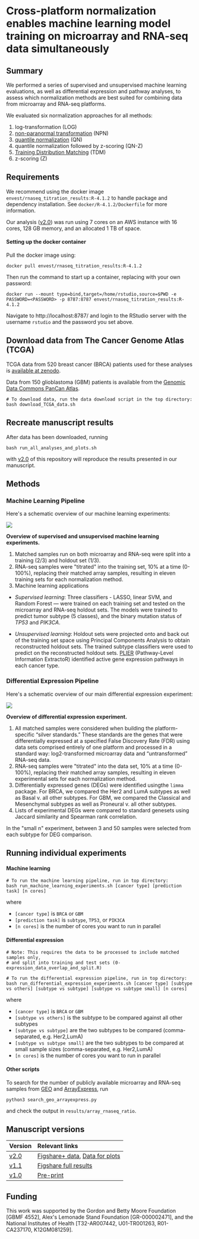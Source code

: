 # Cross-platform normalization enables machine learning model training on microarray and RNA-seq data simultaneously

## Summary

We performed a series of supervised and unsupervised machine learning 
evaluations, as well as differential expression and pathway analyses, to assess which 
normalization methods are best suited for combining data from microarray and 
RNA-seq platforms. 

We evaluated six normalization approaches for all methods: 

1. log-transformation (LOG) 
2. [non-paranormal transformation](https://arxiv.org/abs/0903.0649) (NPN)
3. [quantile normalization](http://bmbolstad.com/misc/normalize/bolstad_norm_paper.pdf) (QN)
4. quantile normalization followed by z-scoring (QN-Z)
5. [Training Distribution Matching](https://peerj.com/articles/1621/) (TDM)
6. z-scoring (Z)

## Requirements

We recommend using the docker image `envest/rnaseq_titration_results:R-4.1.2` to handle package and dependency installation.
See `docker/R-4.1.2/Dockerfile` for more information.

Our analysis ([v2.0](https://github.com/greenelab/RNAseq_titration_results/releases/tag/v2.0)) was run using 7 cores on an AWS instance with 16 cores, 128 GB memory, and an allocated 1 TB of space.

#### Setting up the docker container

Pull the docker image using:

```
docker pull envest/rnaseq_titration_results:R-4.1.2
```

Then run the command to start up a container, replacing <PASSWORD> with your own password:

```
docker run --mount type=bind,target=/home/rstudio,source=$PWD -e PASSWORD=<PASSWORD> -p 8787:8787 envest/rnaseq_titration_results:R-4.1.2
```

Navigate to http://localhost:8787/ and login to the RStudio server with the username `rstudio` and the password you set above.

## Download data from The Cancer Genome Atlas (TCGA)

TCGA data from 520 breast cancer (BRCA) patients used for these analyses
is [available at zenodo](https://zenodo.org/record/58862).

Data from 150 glioblastoma (GBM) patients is available from the [Genomic Data Commons PanCan Atlas](https://gdc.cancer.gov/about-data/publications/pancanatlas).

```
# To download data, run the data download script in the top directory:
bash download_TCGA_data.sh
```

## Recreate manuscript results

After data has been downloaded, running

```
bash run_all_analyses_and_plots.sh
```

with [v2.0](https://github.com/greenelab/RNAseq_titration_results/releases/tag/v2.0) of this repository will reproduce the results presented in our manuscript.

## Methods

### Machine Learning Pipeline

Here's a schematic overview of our machine learning experiments:

![](https://github.com/greenelab/RNAseq_titration_results/blob/master/diagrams/RNA-seq_titration_ML_overview.png?raw=true)

**Overview of supervised and unsupervised machine learning experiments.** 

1. Matched samples run on both microarray and RNA-seq were split into a training (2/3) and holdout set (1/3).
2. RNA-seq samples were "titrated" into the training set, 10% at a time (0-100%), replacing their matched array samples, resulting in eleven training sets for each normalization method. 
3. Machine learning applications

  - _Supervised learning_: 
Three classifiers - LASSO, linear SVM, and Random Forest — were trained on each training set and tested on the microarray and RNA-seq holdout sets.
The models were trained to predict tumor subtype (5 classes), and the binary mutation status of _TP53_ and _PIK3CA_.

  - _Unsupervised learning_: 
Holdout sets were projected onto and back out of the training set space using Principal Components Analysis to obtain reconstructed holdout sets.
The trained subtype classifiers were used to predict on the reconstructed holdout sets.
[PLIER](https://github.com/wgmao/PLIER) (Pathway-Level Information ExtractoR) identified active gene expression pathways in each cancer type.

### Differential Expression Pipeline

Here's a schematic overview of our main differential expression experiment:

![](https://github.com/greenelab/RNAseq_titration_results/blob/master/diagrams/RNA-seq_titration_diff_expression_overview.png?raw=true)

**Overview of differential expression experiment.** 

1. All matched samples were considered when building the platform-specific “silver standards.”
These standards are the genes that were differentially expressed at a specified False Discovery Rate (FDR) using data sets comprised entirely of one platform and processed in a standard way: log2-transformed 
microarray data and “untransformed” RNA-seq data. 
2. RNA-seq samples were "titrated" into the data set, 10% at a time (0-100%), replacing their matched array samples, resulting in eleven experimental sets for each normalization method. 
3. Differentially expressed genes (DEGs) were identified usingthe `limma` package.
For BRCA, we compared the Her2 and LumA subtypes as well as Basal v. all other subtypes. 
For GBM, we compared the Classical and Mesenchymal subtypes as well as Proneural v. all other subtypes.
4. Lists of experimental DEGs were compared to standard genesets using Jaccard similarity and Spearman rank correlation. 

In the "small n" experiment, between 3 and 50 samples were selected from each subtype for DEG comparison.


## Running individual experiments

#### Machine learning

```
# To run the machine learning pipeline, run in top directory:
bash run_machine_learning_experiments.sh [cancer type] [prediction task] [n cores]
```

where 

- `[cancer type]` is `BRCA` or `GBM`
- `[prediction task]` is `subtype`, `TP53`, or `PIK3CA`
- `[n cores]` is the number of cores you want to run in parallel

#### Differential expression

```
# Note: This requires the data to be processed to include matched samples only, 
# and split into training and test sets (0-expression_data_overlap_and_split.R)

# To run the differential expression pipeline, run in top directory:
bash run_differential_expression_experiments.sh [cancer type] [subtype vs others] [subtype vs subtype] [subtype vs subtype small] [n cores]
```

where 

- `[cancer type]` is `BRCA` or `GBM`
- `[subtype vs others]` is the subtype to be compared against all other subtypes
- `[subtype vs subtype]` are the two subtypes to be compared (comma-separated, e.g. Her2,LumA)
- `[subtype vs subtype small]` are the two subtypes to be compared at small sample sizes (comma-separated, e.g. Her2,LumA)
- `[n cores]` is the number of cores you want to run in parallel

#### Other scripts

To search for the number of publicly available microarray and RNA-seq samples from [GEO](https://www.ncbi.nlm.nih.gov/geo/) and [ArrayExpress](https://www.ebi.ac.uk/arrayexpress/), run

```
python3 search_geo_arrayexpress.py
```
and check the output in `results/array_rnaseq_ratio`.

## Manuscript versions

| Version | Relevant links |
| :------ | :------------- |
| [v2.0](https://github.com/greenelab/RNAseq_titration_results/releases/tag/v2.0) | [Figshare+ data](https://doi.org/10.25452/figshare.plus.19629864.v1), [Data for plots](https://doi.org/10.6084/m9.figshare.19686453)   |
| [v1.1](https://github.com/greenelab/RNAseq_titration_results/releases/tag/v1.1) |  [Figshare full results](https://doi.org/10.6084/m9.figshare.5035997.v2) |
| [v1.0](https://github.com/greenelab/RNAseq_titration_results/releases/tag/v1.0) | [Pre-print](https://doi.org/10.1101/118349) |

## Funding

This work was supported by the Gordon and Betty Moore Foundation [GBMF 4552], Alex's Lemonade Stand Foundation [GR-000002471], and the National Institutes of Health [T32-AR007442, U01-TR001263, R01-CA237170, K12GM081259].

